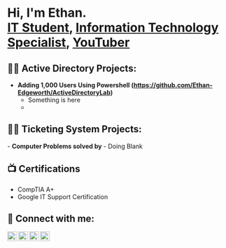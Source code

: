 <h1>Hi, I'm Ethan. <br/><a href="https://github.com/joshmadakor1">IT Student</a>, <a href="https://www.linkedin.com/in/joshmadakor/">Information Technology Specialist</a>, <a href="https://www.youtube.com/c/joshmadakor">YouTuber</a></h1>

<h2>👨‍💻 Active Directory Projects:</h2>

- <b>Adding 1,000 Users Using Powershell (https://github.com/Ethan-Edgeworth/ActiveDirectoryLab)</b>
  - Something is here
  - 
<h2>👨‍💻 Ticketing System Projects:</h2>
- <b>Computer Problems solved by</b>
  - Doing Blank
  
<h2>📺 Certifications </h2>

- CompTIA A+
- Google IT Support Certification


<h2> 🤳 Connect with me:</h2>

[<img align="left" alt="JoshMadakor | YouTube" width="22px" src="https://cdn.jsdelivr.net/npm/simple-icons@v3/icons/youtube.svg" />][youtube]
[<img align="left" alt="JoshMadakor | Twitter" width="22px" src="https://cdn.jsdelivr.net/npm/simple-icons@v3/icons/twitter.svg" />][twitter]
[<img align="left" alt="JoshMadakor | LinkedIn" width="22px" src="https://cdn.jsdelivr.net/npm/simple-icons@v3/icons/linkedin.svg" />][linkedin]
[<img align="left" alt="JoshMadakor | Instagram" width="22px" src="https://cdn.jsdelivr.net/npm/simple-icons@v3/icons/instagram.svg" />][instagram]

[twitter]: https://twitter.com/joshmadakor
[youtube]: https://www.youtube.com/c/joshmadakor
[instagram]: https://www.instagram.com/joshmadakor/
[linkedin]: https://linkedin.com/in/joshmadakor

<!--
**joshmadakor1/joshmadakor1** is a ✨ _special_ ✨ repository because its `README.md` (this file) appears on your GitHub profile.

Here are some ideas to get you started:

- 🔭 I’m currently working on ...
- 🌱 I’m currently learning ...
- 👯 I’m looking to collaborate on ...
- 🤔 I’m looking for help with ...
- 💬 Ask me about ...
- 📫 How to reach me: ...
- 😄 Pronouns: ...
- ⚡ Fun fact: ...
-->
